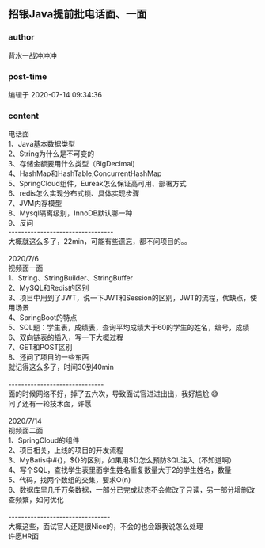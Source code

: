 ## 招银Java提前批电话面、一面
### author 
背水一战冲冲冲
### post-time 

编辑于  2020-07-14 09:34:36
### content 
<div class="post-topic-des nc-post-content">
 <div>
  电话面
 </div>
 <div>
  1、Java基本数据类型
 </div>
 <div>
  2、String为什么是不可变的
 </div>
 <div>
  3、存储金额要用什么类型（BigDecimal)
 </div>
 <div>
  4、HashMap和HashTable,ConcurrentHashMap
 </div>
 <div>
  5、SpringCloud组件，Eureak怎么保证高可用、部署方式
 </div>
 <div>
  6、redis怎么实现分布式锁、具体实现步骤
 </div>
 <div>
  7、JVM内存模型
 </div>
 <div>
  8、Mysql隔离级别，InnoDB默认哪一种
 </div>
 <div>
  9、反问
 </div>
 <div>
  ---------------------------------
 </div>
 <div>
  大概就这么多了，22min，可能有些遗忘，都不问项目的。。
 </div>
 <div>
  <br/>
 </div>
 <div>
  2020/7/6
 </div>
 <div>
  视频面一面
 </div>
 <div>
  1、String、StringBuilder、StringBuffer
 </div>
 <div>
  2、MySQL和Redis的区别
 </div>
 <div>
  3、项目中用到了JWT，说一下JWT和Session的区别，JWT的流程，优缺点，使用场景
 </div>
 <div>
  4、SpringBoot的特点
 </div>
 <div>
  5、SQL题：学生表，成绩表，查询平均成绩大于60的学生的姓名，编号，成绩
 </div>
 <div>
  6、双向链表的插入，写一下大概过程
 </div>
 <div>
  7、GET和POST区别
 </div>
 <div>
  8、还问了项目的一些东西
 </div>
 <div>
  就记得这么多了，时间30到40min
 </div>
 <div>
  <br/>
 </div>
 <div>
  ------------------------------
 </div>
 <div>
  面的时候网络不好，掉了五六次，导致面试官进进出出，我好尴尬
  <span>
   😅
  </span>
 </div>
 <div>
  问了还有一轮技术面，许愿
 </div>
 <div>
  <br/>
 </div>
 <div>
  2020/7/14
 </div>
 <div>
  视频面二面
 </div>
 <div>
  1、SpringCloud的组件
 </div>
 <div>
  2、项目相关，上线的项目的开发流程
 </div>
 <div>
  3、MyBatis中#{}，${}的区别，如果用${}怎么预防SQL注入（不知道啊）
 </div>
 <div>
  4、写个SQL，查找学生表里面学生姓名重复数量大于2的学生姓名，数量
 </div>
 <div>
  5、代码，找两个数组的交集，要求O(n)
 </div>
 <div>
  6、数据库里几千万条数据，一部分已完成状态不会修改了只读，另一部分增删改查频繁，如何优化
 </div>
 <div>
  <br/>
 </div>
 <div>
  --------------------------------
 </div>
 <div>
  大概这些，面试官人还是很Nice的，不会的也会跟我说怎么处理
 </div>
 <div>
  许愿HR面
 </div>
 <div>
  <br/>
 </div>
</div>

